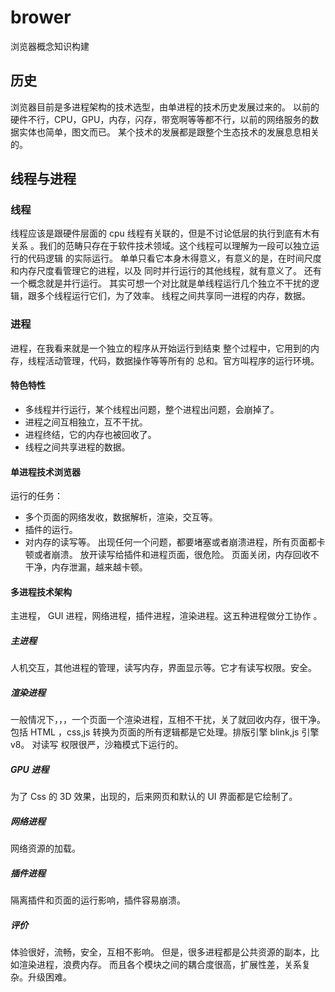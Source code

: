 <!--
 * @Author: liuwanyong liuwanyong2018@gmail.com
 * @Date: 2022-10-15 16:16:27
 * @LastEditors: liuwanyong liuwanyong2018@gmail.com
 * @LastEditTime: 2022-10-15 18:06:32
 * @FilePath: /brower/README.md
 * @Description: 这是默认设置,请设置`customMade`, 打开koroFileHeader查看配置 进行设置: https://github.com/OBKoro1/koro1FileHeader/wiki/%E9%85%8D%E7%BD%AE##
-->

# brower

浏览器概念知识构建

## 历史

浏览器目前是多进程架构的技术选型，由单进程的技术历史发展过来的。
以前的硬件不行，CPU，GPU，内存，闪存，带宽啊等等都不行，以前的网络服务的数据实体也简单，图文而已。
某个技术的发展都是跟整个生态技术的发展息息相关的。

## 线程与进程

### 线程

线程应该是跟硬件层面的 cpu 线程有关联的，但是不讨论低层的执行到底有木有关系
。我们的范畴只存在于软件技术领域。这个线程可以理解为一段可以独立运行的代码逻辑
的实际运行。
单单只看它本身木得意义，有意义的是，在时间尺度和内存尺度看管理它的进程，以及
同时并行运行的其他线程，就有意义了。
还有一个概念就是并行运行。
其实可想一个对比就是单线程运行几个独立不干扰的逻辑，跟多个线程运行它们，为了效率。
线程之间共享同一进程的内存，数据。

### 进程

进程，在我看来就是一个独立的程序从开始运行到结束
整个过程中，它用到的内存，线程活动管理，代码，数据操作等等所有的
总和。官方叫程序的运行环境。

#### 特色特性

-  多线程并行运行，某个线程出问题，整个进程出问题，会崩掉了。
-  进程之间互相独立，互不干扰。
-  进程终结，它的内存也被回收了。
-  线程之间共享进程的数据。

#### 单进程技术浏览器

运行的任务：

-  多个页面的网络发收，数据解析，渲染，交互等。
-  插件的运行。
-  对内存的读写等。
   出现任何一个问题，都要堵塞或者崩溃进程，所有页面都卡顿或者崩溃。
   放开读写给插件和进程页面，很危险。
   页面关闭，内存回收不干净，内存泄漏，越来越卡顿。

#### 多进程技术架构

主进程，
GUI 进程，网络进程，插件进程，渲染进程。这五种进程做分工协作
。

##### 主进程

人机交互，其他进程的管理，读写内存，界面显示等。它才有读写权限。安全。

##### 渲染进程

一般情况下，，，一个页面一个渲染进程，互相不干扰，关了就回收内存，很干净。包括 HTML
，css,js 转换为页面的所有逻辑都是它处理。排版引擎
blink,js 引擎 v8。
对读写
权限很严，沙箱模式下运行的。

##### GPU 进程

为了 Css 的
3D 效果，出现的，后来网页和默认的 UI 界面都是它绘制了。

##### 网络进程

网络资源的加载。

##### 插件进程

隔离插件和页面的运行影响，插件容易崩溃。

##### 评价

体验很好，流畅，安全，互相不影响。
但是，很多进程都是公共资源的副本，比如渲染进程，浪费内存。
而且各个模块之间的耦合度很高，扩展性差，关系复杂。升级困难。